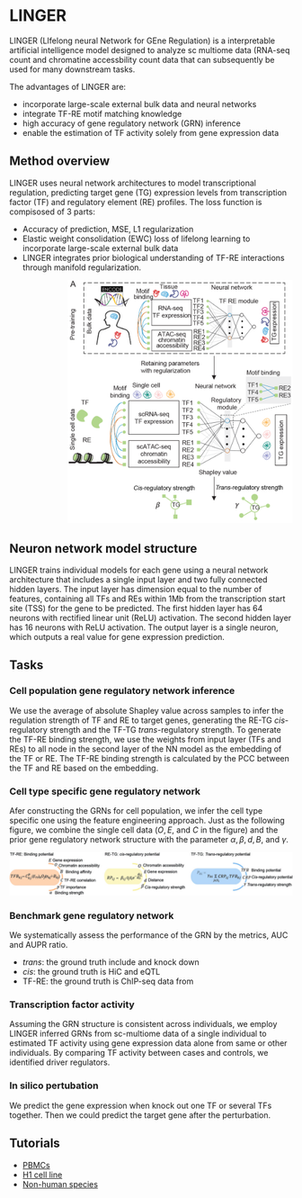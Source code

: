 # LINGER
LINGER (LIfelong neural Network for GEne Regulation) is a interpretable artificial intelligence model designed to analyze sc multiome data (RNA-seq count and chromatine accessbility count data that can subsequently be used for many downstream tasks.

The advantages of LINGER are:
- incorporate large-scale external bulk data and neural networks
- integrate TF-RE motif matching knowledge 
- high accuracy of gene regulatory network (GRN) inference  
- enable the estimation of TF activity solely from gene expression data

## Method overview
LINGER uses neural network architectures to model transcriptional regulation, predicting target gene (TG) expression levels from transcription factor (TF) and regulatory element (RE) profiles. The loss function is compisosed of 3 parts:
- Accuracy of prediction, MSE, L1 regularization
- Elastic weight consolidation (EWC) loss of lifelong learning to incorporate large-scale external bulk data
- LINGER integrates prior biological understanding of TF-RE interactions through manifold regularization. 

<div style="text-align: right">
  <img src="LINGER.png" alt="Image" width="400">
</div>


## Neuron network model structure
LINGER trains individual models for each gene using a neural network architecture that includes a single input layer and two fully connected hidden layers. The input layer has dimension equal to the number of features, containing all TFs and REs within 1Mb from the transcription start site (TSS) for the gene to be predicted. The first hidden layer has 64 neurons with rectified linear unit (ReLU) activation. The second hidden layer has 16 neurons with ReLU activation. The output layer is a single neuron, which outputs a real value for gene expression prediction.

## Tasks
### Cell population gene regulatory network inference
We use the average of absolute Shapley value across samples to infer the regulation strength of TF and RE to target genes, generating the RE-TG *cis*-regulatory strength and the TF-TG *trans*-regulatory strength. To generate the TF-RE binding strength, we use the weights from input layer (TFs and REs) to all node in the second layer of the NN model as the embedding of the TF or RE. The TF-RE binding strength is calculated by the PCC between the TF and RE based on the embedding. 
### Cell type specific gene regulatory network
Afer constructing the GRNs for cell population, we infer the cell type specific one using the feature engineering approach. Just as the following figure, we combine the single cell data ($O, E$, and $C$ in the figure) and the prior gene regulatory network structure with the parameter $\alpha,\beta,d,B$, and $\gamma$.

![Image Alt Text](feature_engineering.jpg)

### Benchmark gene regulatory network
We systematically assess the performance of the GRN by the metrics, AUC and AUPR ratio.
- *trans*: the ground truth include and knock down
- *cis*: the ground truth is HiC and eQTL
- TF-RE: the ground truth is ChIP-seq data from
### Transcription factor activity
Assuming the GRN structure is consistent across individuals, we employ LINGER inferred GRNs from sc-multiome data of a single individual to estimated TF activity using gene expression data alone from same or other individuals. By comparing TF activity between cases and controls, we identified driver regulators.
### In silico pertubation
We predict the gene expression when knock out one TF or several TFs together. Then we could predict the target gene after the perturbation.
## Tutorials
- [PBMCs](https://github.com/Durenlab/LINGER/blob/main/docs/PBMC.md)
- [H1 cell line](https://github.com/Durenlab/LINGER/blob/main/docs/GRN_infer.md)
- [Non-human species](https://github.com/Durenlab/LINGER/blob/main/docs/scNN.md)
